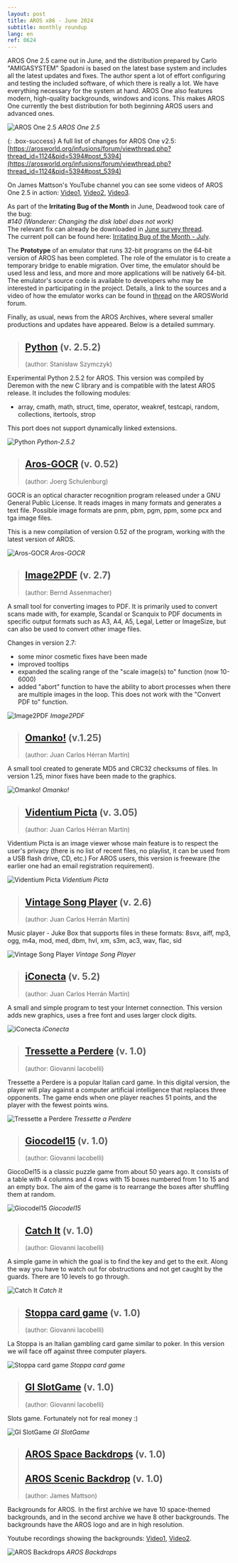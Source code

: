 ```yaml
---
layout: post
title: AROS x86 - June 2024
subtitle: monthly roundup
lang: en
ref: 0624
---
```


AROS One 2.5 came out in June, and the distribution prepared by Carlo "AMIGASYSTEM" Spadoni is based on the latest base system and includes all the latest updates and fixes. The author spent a lot of effort configuring and testing the included software, of which there is really a lot. We have everything necessary for the system at hand. AROS One also features modern, high-quality backgrounds, windows and icons. This makes AROS One currently the best distribution for both beginning AROS users and advanced ones.  

![AROS One 2.5](/assets/img/arosone25.jpg)
*AROS One 2.5*

{: .box-success}
A full list of changes for AROS One v2.5:  
[https://arosworld.org/infusions/forum/viewthread.php?thread_id=1124&pid=5394#post_5394](https://arosworld.org/infusions/forum/viewthread.php?thread_id=1124&pid=5394#post_5394)

On James Mattson's YouTube channel you can see some videos of AROS One 2.5 in action: [Video1](https://www.youtube.com/watch?v=2_E9SkgzHEw), [Video2](https://www.youtube.com/watch?v=e0frJFbanXc), [Video3](https://www.youtube.com/watch?v=tBkEZjfg5yM). 

As part of the **Irritating Bug of the Month** in June, Deadwood took care of the bug:  
*#140 (Wanderer: Changing the disk label does not work)*  
The relevant fix can already be downloaded in [June survey thread](https://arosworld.org/infusions/forum/viewthread.php?thread_id=1266&pid=5703#post_5671).  
The current poll can be found here: [Irritating Bug of the Month - July](https://arosworld.org/infusions/forum/viewthread.php?thread_id=1279&pid=5712).

The **Prototype** of an emulator that runs 32-bit programs on the 64-bit version of AROS has been completed. The role of the emulator is to create a temporary bridge to enable migration. Over time, the emulator should be used less and less, and more and more applications will be natively 64-bit. The emulator's source code is available to developers who may be interested in participating in the project. Details, a link to the sources and a video of how the emulator works can be found in [thread](https://www.arosworld.org/infusions/forum/viewthread.php?thread_id=1218&rowstart=40&pid=5372) on the AROSWorld forum.

Finally, as usual, news from the AROS Archives, where several smaller productions and updates have appeared. Below is a detailed summary.

> ## [Python](https://archives.arosworld.org/?function=showfile&file=development/language/i386-aros-python2.5.2.zip) (v. 2.5.2)
> (author: Stanisław Szymczyk)

Experimental Python 2.5.2 for AROS. This version was compiled by Deremon with the new C library and is compatible with the latest AROS release. It includes the following modules:
- array, cmath, math, struct, time, operator, weakref, testcapi, random, collections, itertools, strop  

This port does not support dynamically linked extensions.

![Python](/assets/img/python205.png)
*Python-2.5.2*

> ## [Aros-GOCR](https://archives.arosworld.org/?function=showfile&file=development/language/i386-aros-python2.5.2.zip) (v. 0.52)
> (author: Joerg Schulenburg)

GOCR is an optical character recognition program released under a GNU General Public License. It reads images in many formats and generates a text file. Possible image formats are pnm, pbm, pgm, ppm, some pcx and tga image files.  

This is a new compilation of version 0.52 of the program, working with the latest version of AROS.

![Aros-GOCR](/assets/img/gocr.png)
*Aros-GOCR*


> ## [Image2PDF](https://archives.arosworld.org/?function=showfile&file=office/dtp/image2pdf.lha) (v. 2.7)
> (author: Bernd Assenmacher)

A small tool for converting images to PDF. It is primarily used to convert scans made with, for example, Scandal or Scanquix to PDF documents in specific output formats such as A3, A4, A5, Legal, Letter or ImageSize, but can also be used to convert other image files.

Changes in version 2.7:
- some minor cosmetic fixes have been made
- improved tooltips
- expanded the scaling range of the "scale image(s) to" function (now 10-6000)
- added "abort" function to have the ability to abort processes when there are multiple images in the loop. This does not work with the "Convert PDF to" function.


![Image2PDF](/assets/img/img2pdf27.png)
*Image2PDF*

> ## [Omanko!](https://archives.arosworld.org/?function=showfile&file=utility/filetool/omanko.lha) (v.1.25)
> (author: Juan Carlos Hérran Martín)

A small tool created to generate MD5 and CRC32 checksums of files. In version 1.25, minor fixes have been made to the graphics.

![Omanko!](/assets/img/omanko125.png)
*Omanko!*

> ## [Videntium Picta](https://archives.arosworld.org/?function=showfile&file=graphics/viewer/videntiumpicta.lha) (v. 3.05)
> (author: Juan Carlos Hérran Martín)

Videntium Picta is an image viewer whose main feature is to respect the user's privacy (there is no list of recent files, no playlist, it can be used from a USB flash drive, CD, etc.) For AROS users, this version is freeware (the earlier one had an email registration requirement).

![Videntium Picta](/assets/img/videntium305.png)
*Videntium Picta*

> ## [Vintage Song Player](https://archives.arosworld.org/?function=showfile&file=audio/play/vintagesongplayer.lha) (v. 2.6)
> (author: Juan Carlos Herrán Martín)

Music player - Juke Box that supports files in these formats: 8svx, aiff, mp3, ogg, m4a, mod, med, dbm, hvl, xm, s3m, ac3, wav, flac, sid

![Vintage Song Player](/assets/img/vintage260.png)
*Vintage Song Player*

> ## [iConecta](https://archives.arosworld.org/?function=showfile&file=network/misc/iconecta.lha) (v. 5.2)
> (author: Juan Carlos Herrán Martín)

A small and simple program to test your Internet connection. This version adds new graphics, uses a free font and uses larger clock digits.

![iConecta](/assets/img/iconecta520.png)
*iConecta*

> ## [Tressette a Perdere](https://archives.arosworld.org/?function=showfile&file=game/card/gitressette.i386-aros.zip) (v. 1.0)
> (author: Giovanni Iacobelli)

Tressette a Perdere is a popular Italian card game. In this digital version, the player will play against a computer artificial intelligence that replaces three opponents. The game ends when one player reaches 51 points, and the player with the fewest points wins.

![Tressette a Perdere](/assets/img/tressette.png)
*Tressette a Perdere*

> ## [Giocodel15](https://archives.arosworld.org/?function=showfile&file=game/card/giocodel15.i386-aros.zip) (v. 1.0)
> (author: Giovanni Iacobelli)

GiocoDel15 is a classic puzzle game from about 50 years ago. It consists of a table with 4 columns and 4 rows with 15 boxes numbered from 1 to 15 and an empty box. The aim of the game is to rearrange the boxes after shuffling them at random. 

![Giocodel15](/assets/img/giocodel.png)
*Giocodel15*

> ## [Catch It](https://archives.arosworld.org/?function=showfile&file=game/action/catchit.i386-aros.zip) (v. 1.0)
> (author: Giovanni Iacobelli)

A simple game in which the goal is to find the key and get to the exit. Along the way you have to watch out for obstructions and not get caught by the guards. There are 10 levels to go through.

![Catch It](/assets/img/catchit.png)
*Catch It*

> ## [Stoppa card game](https://archives.arosworld.org/?function=showfile&file=game/card/gistoppa.i386-aros.zip) (v. 1.0)
> (author: Giovanni Iacobelli)

La Stoppa is an Italian gambling card game similar to poker. In this version we will face off against three computer players. 

![Stoppa card game](/assets/img/lastoppa.png)
*Stoppa card game*

> ## [GI SlotGame](https://archives.arosworld.org/?function=showfile&file=game/board/slotgamearos.i386-aros.zip) (v. 1.0)
> (author: Giovanni Iacobelli)

Slots game. Fortunately not for real money :)

![GI SlotGame](/assets/img/slotgame.png)
*GI SlotGame*


> ## [AROS Space Backdrops](https://archives.arosworld.org/?function=showfile&file=graphics/theme/spacearosbackdrops.zip) (v. 1.0)
> ## [AROS Scenic Backdrop](https://archives.arosworld.org/?function=showfile&file=graphics/theme/scenic_backdrops.zip) (v. 1.0)
> (author: James Mattson)

Backgrounds for AROS. In the first archive we have 10 space-themed backgrounds, and in the second archive we have 8 other backgrounds. The backgrounds have the AROS logo and are in high resolution.

Youtube recordings showing the backgrounds: [Video1](https://www.youtube.com/watch?v=PD04-5snP2E), [Video2](https://www.youtube.com/watch?v=U6fSA5-ny9k).

![AROS Backdrops](/assets/img/tapety.jpg)
*AROS Backdrops*

